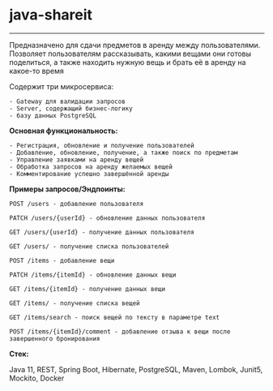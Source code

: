 # java-shareit
---

Предназначено для сдачи предметов в аренду между пользователями. Позволяет пользователям рассказывать, какими вещами они готовы поделиться, а также находить нужную вещь и брать её в аренду на какое-то время

Содержит три микросервиса:

    - Gateway для валидации запросов
    - Server, содержащий бизнес-логику
    - базу данных PostgreSQL

**Основная функциональность:**

    - Регистрация, обновление и получение пользователей
    - Добавление, обновление, получение, а также поиск по предметам
    - Управление заявками на аренду вещей
    - Обработка запросов на аренду желаемых вещей
    - Комментирование успешно завершённой аренды

**Примеры запросов/Эндпоинты:**

    POST /users - добавление пользователя

    PATCH /users/{userId} - обновление данных пользователя

    GET /users/{userId} - получение данных пользователя

    GET /users/ - получение списка пользователей

    POST /items - добавление вещи

    PATCH /items/{itemId} - обновление данных вещи

    GET /items/{itemId} - получение данных вещи

    GET /items/ - получение списка вещей

    GET /items/search - поиск вещей по тексту в параметре text

    POST /items/{itemId}/comment - добавление отзыва к вещи после завершенного бронирования

**Стек:**

Java 11, REST, Spring Boot, Hibernate, PostgreSQL, Maven, Lombok, Junit5, Mockito, Docker
